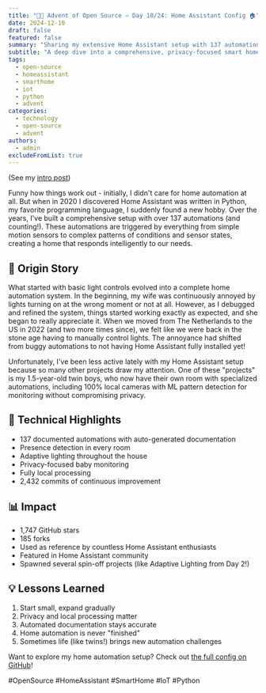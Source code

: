 ```yaml
---
title: "🎄🎁 Advent of Open Source – Day 10/24: Home Assistant Config 🏠"
date: 2024-12-10
draft: false
featured: false
summary: "Sharing my extensive Home Assistant setup with 137 automations and counting."
subtitle: "A deep dive into a comprehensive, privacy-focused smart home configuration."
tags:
  - open-source
  - homeassistant
  - smarthome
  - iot
  - python
  - advent
categories:
  - technology
  - open-source
  - advent
authors:
  - admin
excludeFromList: true
---
```


(See my [intro post](https://www.linkedin.com/posts/basnijholt_advent-of-open-source-celebrating-activity-7269075513002909697-M89J))

Funny how things work out - initially, I didn't care for home automation at all. But when in 2020 I discovered Home Assistant was written in Python, my favorite programming language, I suddenly found a new hobby. Over the years, I've built a comprehensive setup with over 137 automations (and counting!). These automations are triggered by everything from simple motion sensors to complex patterns of conditions and sensor states, creating a home that responds intelligently to our needs.

## 📖 Origin Story

What started with basic light controls evolved into a complete home automation system. In the beginning, my wife was continuously annoyed by lights turning on at the wrong moment or not at all. However, as I debugged and refined the system, things started working exactly as expected, and she began to really appreciate it. When we moved from The Netherlands to the US in 2022 (and two more times since), we felt like we were back in the stone age having to manually control lights. The annoyance had shifted from buggy automations to not having Home Assistant fully installed yet!

Unfortunately, I've been less active lately with my Home Assistant setup because so many other projects draw my attention. One of these "projects" is my 1.5-year-old twin boys, who now have their own room with specialized automations, including 100% local cameras with ML pattern detection for monitoring without compromising privacy.

## 🔧 Technical Highlights

- 137 documented automations with auto-generated documentation
- Presence detection in every room
- Adaptive lighting throughout the house
- Privacy-focused baby monitoring
- Fully local processing
- 2,432 commits of continuous improvement

## 📊 Impact

- 1,747 GitHub stars
- 185 forks
- Used as reference by countless Home Assistant enthusiasts
- Featured in Home Assistant community
- Spawned several spin-off projects (like Adaptive Lighting from Day 2!)

## 💡 Lessons Learned

1. Start small, expand gradually
2. Privacy and local processing matter
3. Automated documentation stays accurate
4. Home automation is never "finished"
5. Sometimes life (like twins!) brings new automation challenges

Want to explore my home automation setup? Check out [the full config on GitHub](https://github.com/basnijholt/home-assistant-config)!

#OpenSource #HomeAssistant #SmartHome #IoT #Python
